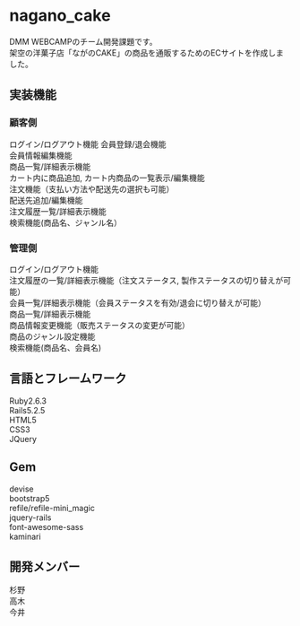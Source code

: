 <h1>nagano_cake</h1>
DMM WEBCAMPのチーム開発課題です。<br>
架空の洋菓子店「ながのCAKE」の商品を通販するためのECサイトを作成しました。

<h2>実装機能</h2>
<h3>顧客側</h3>

ログイン/ログアウト機能
会員登録/退会機能<br>
会員情報編集機能<br>
商品一覧/詳細表示機能<br>
カート内に商品追加, カート内商品の一覧表示/編集機能<br>
注文機能（支払い方法や配送先の選択も可能）<br>
配送先追加/編集機能<br>
注文履歴一覧/詳細表示機能<br>
検索機能(商品名、ジャンル名）<br>

<h3>管理側</h3>

ログイン/ログアウト機能<br>
注文履歴の一覧/詳細表示機能（注文ステータス, 製作ステータスの切り替えが可能）<br>
会員一覧/詳細表示機能（会員ステータスを有効/退会に切り替えが可能）<br>
商品一覧/詳細表示機能<br>
商品情報変更機能（販売ステータスの変更が可能）<br>
商品のジャンル設定機能<br>
検索機能(商品名、会員名)<br>

<h2>言語とフレームワーク</h2>
Ruby2.6.3<br>
Rails5.2.5<br>
HTML5<br>
CSS3<br>
JQuery
<h2>Gem</h2>
devise<br>
bootstrap5<br>
refile/refile-mini_magic<br>
jquery-rails<br>
font-awesome-sass<br>
kaminari
<h2>開発メンバー</h2>
杉野<br>
高木<br>
今井
